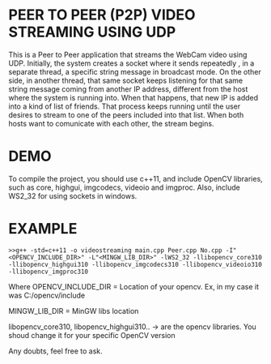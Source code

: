 # PEER TO PEER (P2P) VIDEO STREAMING USING UDP

This is a Peer to Peer application that streams the WebCam video using UDP.
Initially, the system creates a socket where it sends repeatedly , in a separate thread, a specific string message in broadcast mode. On the other side, in another thread, that same socket keeps listening for that same string message coming from another IP address, different from the host where the system is running into.
When that happens, that new IP is added into a kind of list of friends.
That process keeps running until the user desires to stream to one of the peers included into that list.
When both hosts want to comunicate with each other, the stream begins.

# DEMO
To compile the project, you should use c++11, and include OpenCV libraries, such as core, highgui, imgcodecs, videoio and imgproc. Also, include WS2_32 for using sockets in windows.

# EXAMPLE
    >>g++ -std=c++11 -o videostreaming main.cpp Peer.cpp No.cpp -I"<OPENCV_INCLUDE_DIR>" -L"<MINGW_LIB_DIR>" -lWS2_32 -llibopencv_core310 -llibopencv_highgui310 -llibopencv_imgcodecs310 -llibopencv_videoio310 -llibopencv_imgproc310
    
Where OPENCV_INCLUDE_DIR = Location of your opencv. Ex, in my case it was C:/opencv/include

MINGW_LIB_DIR = MinGW libs location

libopencv_core310, libopencv_highgui310.. -> are the opencv libraries. You shoud change it for your specific OpenCV version

Any doubts, feel free to ask.
